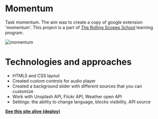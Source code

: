# Momentum
Task momentum. The aim was to create a copy of google extension 'momentum'. This project is a part of [The Rolling Scopes School](https://rs.school/) learning program.

![momentum](https://i.imgur.com/j76xOHL.png)
# Technologies and approaches
* HTML5 and CSS layout
* Created custom controls for audio player
* Created a background slider with different sources that you can customize
* Work with Unsplash API, Flickr API, Weather open API
* Settings: the ability to change language, blocks visibility, API source

**[See this site alive (deploy)](https://prizzz.github.io/Momentum/momentum/)**